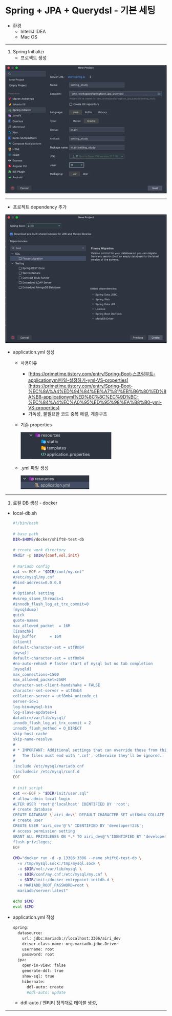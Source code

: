 # Spring + JPA + Querydsl - 기본 세팅

- 환경
    - IntelliJ IDEA
    - Mac OS

---

1. Spring Initializr
    - 프로젝트 생성

![Untitled](../images/JPA_QUERYDSL/Untitled.png)

---

- 프로젝트 dependency 추가

![Untitled](../images/JPA_QUERYDSL/Untitled%201.png)

- application.yml 생성
    - 사용이유
        - [https://primetime.tistory.com/entry/Spring-Boot-스프링부트-applicationyml파일-설정하기-yml-VS-properties](https://primetime.tistory.com/entry/Spring-Boot-%EC%8A%A4%ED%94%84%EB%A7%81%EB%B6%80%ED%8A%B8-applicationyml%ED%8C%8C%EC%9D%BC-%EC%84%A4%EC%A0%95%ED%95%98%EA%B8%B0-yml-VS-properties)
        - 가독성, 불필요한 코드 중복 해결, 계층구조
    - 기존 properties
        
        ![Untitled](../images/JPA_QUERYDSL/Untitled%202.png)
        
    - .yml 파일 생성
        
        ![Untitled](../images/JPA_QUERYDSL/Untitled%203.png)
        

---

1.  로컬 DB 생성 - docker
- local-db.sh
    
    ```bash
    #!/bin/bash
    
    # base path
    DIR=$HOME/docker/shift8-test-db
    
    # create work directory
    mkdir -p $DIR/{conf,vol,init}
    
    # mariadb config
    cat <<-EOF > "$DIR/conf/my.cnf"
    #/etc/mysql/my.cnf
    #bind-address=0.0.0.0
    #
    # Optional setting
    #wsrep_slave_threads=1
    #innodb_flush_log_at_trx_commit=0
    [mysqldump]
    quick
    quote-names
    max_allowed_packet	= 16M
    [isamchk]
    key_buffer		= 16M
    [client]
    default-character-set = utf8mb4
    [mysql]
    default-character-set = utf8mb4
    #no-auto-rehash	# faster start of mysql but no tab completion
    [mysqld]
    max_connections=1500
    max_allowed_packet=256M
    character-set-client-handshake = FALSE
    character-set-server = utf8mb4
    collation-server = utf8mb4_unicode_ci
    server-id=1
    log-bin=mysql-bin
    log-slave-updates=1
    datadir=/var/lib/mysql/
    innodb_flush_log_at_trx_commit = 2
    innodb_flush_method = O_DIRECT
    skip-host-cache
    skip-name-resolve
    #
    # * IMPORTANT: Additional settings that can override those from this file!
    #   The files must end with '.cnf', otherwise they'll be ignored.
    #
    !include /etc/mysql/mariadb.cnf
    !includedir /etc/mysql/conf.d
    EOF
    
    # init script
    cat <<-EOF > "$DIR/init/user.sql"
    # allow admin local login
    ALTER USER 'root'@'localhost' IDENTIFIED BY 'root';
    # create database
    CREATE DATABASE \`airi_dev\` DEFAULT CHARACTER SET utf8mb4 COLLATE utf8mb4_unicode_ci;
    # create user
    CREATE USER 'airi_dev'@'%' IDENTIFIED BY 'developer!23$';
    # access permission setting
    GRANT ALL PRIVILEGES ON *.* TO airi_dev@'%'IDENTIFIED BY 'developer!23$';
    flush privileges;
    EOF
    
    CMD="docker run -d -p 13306:3306 --name shift8-test-db \
      -v /tmp/mysql.sock:/tmp/mysql.sock \
      -v $DIR/vol:/var/lib/mysql \
      -v $DIR/conf/my.cnf:/etc/mysql/my.cnf \
      -v $DIR/init:/docker-entrypoint-initdb.d \
      -e MARIADB_ROOT_PASSWORD=root \
      mariadb/server:latest"
    
    echo $CMD
    eval $CMD
    ```
    
- application.yml 작성
    
    ```bash
    spring:
      datasource:
        url: jdbc:mariadb://localhost:3306/airi_dev
        driver-class-name: org.mariadb.jdbc.Driver
        username: root
        password: root
      jpa:
        open-in-view: false
        generate-ddl: true
        show-sql: true
        hibernate:
          ddl-auto: create
          #ddl-auto: update
    ```
    
    - ddl-auto / 엔티티 정의대로 테이블 생성,

---